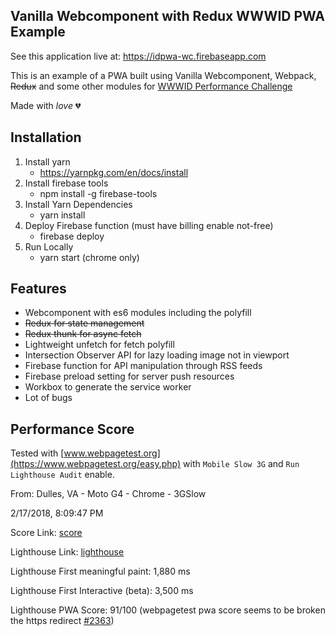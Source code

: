 ## Vanilla Webcomponent with Redux WWWID PWA Example

See this application live at: https://idpwa-wc.firebaseapp.com

This is an example of a PWA built using Vanilla Webcomponent, Webpack, ~~Redux~~ and some other modules for [WWWID Performance Challenge](https://medium.com/wwwid/tantangan-web-developer-untuk-membuat-aplikasi-web-bisa-digunakan-kurang-dari-5-detik-70bb7431741d)

Made with _love_ 💔


## Installation

1. Install yarn
    * https://yarnpkg.com/en/docs/install
2. Install firebase tools
    * npm install -g firebase-tools
3. Install Yarn Dependencies
    * yarn install
4. Deploy Firebase function (must have billing enable not-free)
    * firebase deploy
5. Run Locally
    * yarn start (chrome only)

## Features

- Webcomponent with es6 modules including the polyfill
- ~~Redux for state management~~
- ~~Redux thunk for async fetch~~
- Lightweight unfetch for fetch polyfill
- Intersection Observer API for lazy loading image not in viewport
- Firebase function for API manipulation through RSS feeds
- Firebase preload setting for server push resources
- Workbox to generate the service worker
- Lot of bugs

## Performance Score

Tested with [www.webpagetest.org](https://www.webpagetest.org/easy.php) with `Mobile Slow 3G` and `Run Lighthouse Audit` enable.

From: Dulles, VA - Moto G4 - Chrome - 3GSlow

2/17/2018, 8:09:47 PM

Score Link: [score](https://www.webpagetest.org/result/180217_21_14954a9004bea03929e577bd67eaf50f/)

Lighthouse Link: [lighthouse](https://www.webpagetest.org/lighthouse.php?test=180217_21_14954a9004bea03929e577bd67eaf50f&run=2)

Lighthouse First meaningful paint: 1,880 ms


Lighthouse First Interactive (beta): 3,500 ms


Lighthouse PWA Score: 91/100 (webpagetest pwa score seems to be broken the https redirect [#2363](https://github.com/GoogleChrome/lighthouse/issues/2363))

